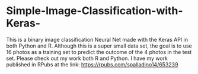 # Simple-Image-Classification-with-Keras-
This is a binary image classification Neural Net made with the Keras API in both Python and R.  Although this is a super small data set, the goal is to use 16 photos as a training set to predict the outcome of the 4 photos in the test set.
Please check out my work both R and Python. 
I have my work published in RPubs at the link: https://rpubs.com/spalladino14/653239
